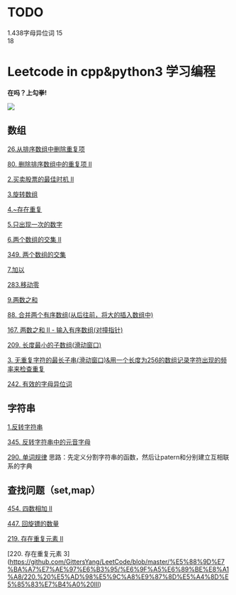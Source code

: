 # TODO

1.438字母异位词
15  
18


# Leetcode in cpp&python3   学习编程 

__在吗？上勾拳!__
                                                      
![](https://github.com/GittersYang/LeetCode/blob/master/a13408bf9eefbf58a688c35201a39b90.jpeg)

## 数组

[26.从排序数组中删除重复项](https://github.com/GittersYang/LeetCode/blob/master/%E5%88%9D%E7%BA%A7%E7%AE%97%E6%B3%95/%E6%95%B0%E7%BB%84/%E4%BB%8E%E6%8E%92%E5%BA%8F%E6%95%B0%E7%BB%84%E4%B8%AD%E5%88%A0%E9%99%A4%E9%87%8D%E5%A4%8D%E9%A1%B9.py)

[80. 删除排序数组中的重复项 II](https://github.com/GittersYang/LeetCode/blob/master/%E5%88%9D%E7%BA%A7%E7%AE%97%E6%B3%95/%E6%95%B0%E7%BB%84/80.%20%E5%88%A0%E9%99%A4%E6%8E%92%E5%BA%8F%E6%95%B0%E7%BB%84%E4%B8%AD%E7%9A%84%E9%87%8D%E5%A4%8D%E9%A1%B9%20II.cpp)

[2.买卖股票的最佳时机 II](https://github.com/GittersYang/LEETCODE-/blob/master/%E5%88%9D%E7%BA%A7%E7%AE%97%E6%B3%95/%E6%95%B0%E7%BB%84/%E4%B9%B0%E5%8D%96%E8%82%A1%E7%A5%A8%E7%9A%84%E6%9C%80%E4%BD%B3%E6%97%B6%E6%9C%BA%20II.py)

[3.旋转数组](https://github.com/GittersYang/LEETCODE-/new/master/%E5%88%9D%E7%BA%A7%E7%AE%97%E6%B3%95/%E6%95%B0%E7%BB%84.py)

[4.~存在重复](https://github.com/GittersYang/LeetCode/blob/master/%E5%88%9D%E7%BA%A7%E7%AE%97%E6%B3%95/%E6%95%B0%E7%BB%84/~%E5%AD%98%E5%9C%A8%E9%87%8D%E5%A4%8D.py)

[5.只出现一次的数字](https://github.com/GittersYang/LeetCode/new/master/%E5%88%9D%E7%BA%A7%E7%AE%97%E6%B3%95/%E6%95%B0%E7%BB%84.py)

[6.两个数组的交集 II](https://github.com/GittersYang/LeetCode/blob/master/%E5%88%9D%E7%BA%A7%E7%AE%97%E6%B3%95/%E6%95%B0%E7%BB%84/%E4%B8%A4%E4%B8%AA%E6%95%B0%E7%BB%84%E7%9A%84%E4%BA%A4%E9%9B%86%20II.py)

[349. 两个数组的交集](https://github.com/GittersYang/LeetCode/blob/master/%E5%88%9D%E7%BA%A7%E7%AE%97%E6%B3%95/%E6%95%B0%E7%BB%84/349.%20%E4%B8%A4%E4%B8%AA%E6%95%B0%E7%BB%84%E7%9A%84%E4%BA%A4%E9%9B%86)

[7.加以](https://github.com/GittersYang/LeetCode/blob/master/%E5%88%9D%E7%BA%A7%E7%AE%97%E6%B3%95/%E6%95%B0%E7%BB%84/%E5%8A%A0%E4%B8%80.py)

[283.移动零](https://github.com/GittersYang/LeetCode/blob/master/%E5%88%9D%E7%BA%A7%E7%AE%97%E6%B3%95/%E6%95%B0%E7%BB%84/%E7%A7%BB%E5%8A%A8%E9%9B%B6.py)

[9.两数之和](https://github.com/GittersYang/LeetCode/blob/master/%E5%88%9D%E7%BA%A7%E7%AE%97%E6%B3%95/%E6%95%B0%E7%BB%84/%E4%B8%A4%E6%95%B0%E4%B9%8B%E5%92%8C.py)

[88. 合并两个有序数组(从后往前，将大的插入数组中)](https://github.com/GittersYang/LeetCode/tree/master/%E5%88%9D%E7%BA%A7%E7%AE%97%E6%B3%95/%E6%95%B0%E7%BB%84)

[167. 两数之和 II - 输入有序数组(对撞指针)](https://github.com/GittersYang/LeetCode/tree/master/%E5%88%9D%E7%BA%A7%E7%AE%97%E6%B3%95/%E6%95%B0%E7%BB%84)

[209. 长度最小的子数组(滑动窗口)](https://github.com/GittersYang/LeetCode/blob/master/%E5%88%9D%E7%BA%A7%E7%AE%97%E6%B3%95/%E6%95%B0%E7%BB%84/209.%20%E9%95%BF%E5%BA%A6%E6%9C%80%E5%B0%8F%E7%9A%84%E5%AD%90%E6%95%B0%E7%BB%84)

[3. 无重复字符的最长子串(滑动窗口)&用一个长度为256的数组记录字符出现的频率来检查重复](https://github.com/GittersYang/LeetCode/blob/master/%E5%88%9D%E7%BA%A7%E7%AE%97%E6%B3%95/%E6%95%B0%E7%BB%84/3.%20%E6%97%A0%E9%87%8D%E5%A4%8D%E5%AD%97%E7%AC%A6%E7%9A%84%E6%9C%80%E9%95%BF%E5%AD%90%E4%B8%B2)

[242. 有效的字母异位词](https://github.com/GittersYang/LeetCode/edit/master/%E5%88%9D%E7%BA%A7%E7%AE%97%E6%B3%95/%E6%95%B0%E7%BB%84/%E6%9C%89%E6%95%88%E7%9A%84%E5%AD%97%E6%AF%8D%E5%BC%82%E4%BD%8D%E8%AF%8D.py)










## 字符串

[1.反转字符串](https://github.com/GittersYang/LeetCode/blob/master/%E5%88%9D%E7%BA%A7%E7%AE%97%E6%B3%95/%E6%95%B0%E7%BB%84/%E5%8F%8D%E8%BD%AC%E5%AD%97%E7%AC%A6%E4%B8%B2.py)

[345. 反转字符串中的元音字母](https://github.com/GittersYang/LeetCode/blob/master/%E5%88%9D%E7%BA%A7%E7%AE%97%E6%B3%95/%E5%AD%97%E7%AC%A6%E4%B8%B2/345.%20%E5%8F%8D%E8%BD%AC%E5%AD%97%E7%AC%A6%E4%B8%B2%E4%B8%AD%E7%9A%84%E5%85%83%E9%9F%B3%E5%AD%97%E6%AF%8D)

[290. 单词规律](https://github.com/GittersYang/LeetCode/blob/master/%E5%88%9D%E7%BA%A7%E7%AE%97%E6%B3%95/%E5%AD%97%E7%AC%A6%E4%B8%B2/290.%20%E5%8D%95%E8%AF%8D%E8%A7%84%E5%BE%8B)
思路：先定义分割字符串的函数，然后让patern和分别建立互相联系的字典


## 查找问题（set,map）

[454. 四数相加 II](https://github.com/GittersYang/LeetCode/blob/master/%E5%88%9D%E7%BA%A7%E7%AE%97%E6%B3%95/%E6%9F%A5%E6%89%BE%E8%A1%A8/454.%20%E5%9B%9B%E6%95%B0%E7%9B%B8%E5%8A%A0%20II)

[447. 回旋镖的数量](https://github.com/GittersYang/LeetCode/blob/master/%E5%88%9D%E7%BA%A7%E7%AE%97%E6%B3%95/%E6%9F%A5%E6%89%BE%E8%A1%A8/447.%20%E5%9B%9E%E6%97%8B%E9%95%96%E7%9A%84%E6%95%B0%E9%87%8F)

[219. 存在重复元素 II](https://github.com/GittersYang/LeetCode/blob/master/%E5%88%9D%E7%BA%A7%E7%AE%97%E6%B3%95/%E6%9F%A5%E6%89%BE%E8%A1%A8/219.%20%E5%AD%98%E5%9C%A8%E9%87%8D%E5%A4%8D%E5%85%83%E7%B4%A0%20II)

[220. 存在重复元素 3]
(https://github.com/GittersYang/LeetCode/blob/master/%E5%88%9D%E7%BA%A7%E7%AE%97%E6%B3%95/%E6%9F%A5%E6%89%BE%E8%A1%A8/220.%20%E5%AD%98%E5%9C%A8%E9%87%8D%E5%A4%8D%E5%85%83%E7%B4%A0%20III)


